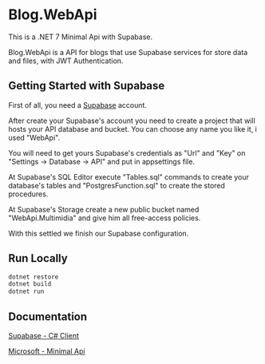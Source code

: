 # Blog.WebApi

This is a .NET 7 Minimal Api with Supabase.

Blog.WebApi is a API for blogs that use Supabase services for store data and files, with JWT Authentication.

## Getting Started with Supabase

First of all, you need a [Supabase](https://supabase.com/) account.

After create your Supabase's account you need to create a project that will hosts your API database and bucket. You can choose any name you like it, i used "WebApi".

You will need to get yours Supabase's credentials as "Url" and "Key" on "Settings -> Database -> API" and put in appsettings file.

At Supabase's SQL Editor execute "Tables.sql" commands to create your database's tables and "PostgresFunction.sql" to create the stored procedures.

At Supabase's Storage create a new public bucket named "WebApi.Multimidia" and give him all free-access policies.

With this settled we finish our Supabase configuration.

## Run Locally

```bash
dotnet restore
dotnet build
dotnet run
```

## Documentation

[Supabase - C# Client](https://supabase.com/docs/reference/csharp/v1/eq)

[Microsoft - Minimal Api](https://learn.microsoft.com/en-us/aspnet/core/fundamentals/minimal-apis?view=aspnetcore-7.0)
